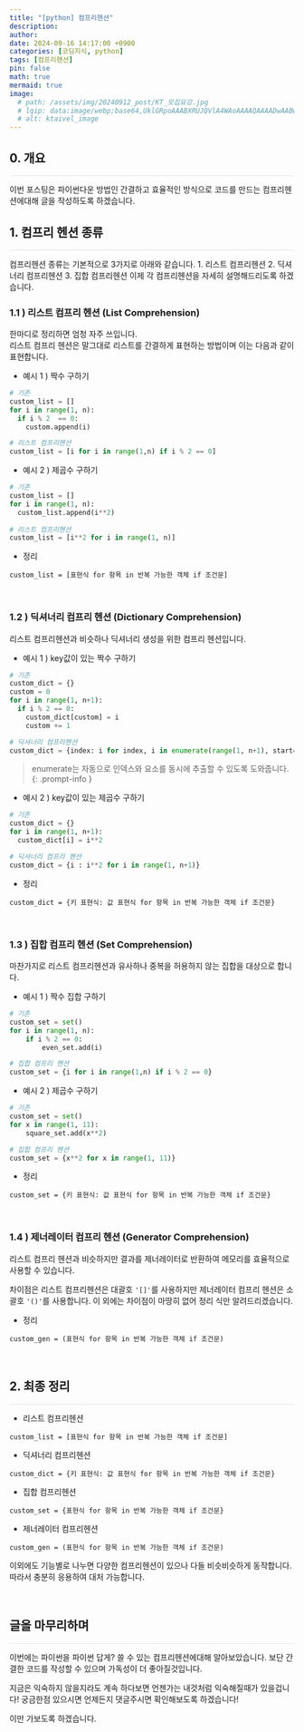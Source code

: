 ```yaml
---
title: "[python] 컴프리헨션"
description: 
author:
date: 2024-09-16 14:17:00 +0900
categories: [코딩지식, python]
tags: [컴프리헨션]
pin: false
math: true
mermaid: true
image:
  # path: /assets/img/20240912_post/KT_모집요강.jpg
  # lqip: data:image/webp;base64,UklGRpoAAABXRUJQVlA4WAoAAAAQAAAADwAABwAAQUxQSDIAAAARL0AmbZurmr57yyIiqE8oiG0bejIYEQTgqiDA9vqnsUSI6H+oAERp2HZ65qP/VIAWAFZQOCBCAAAA8AEAnQEqEAAIAAVAfCWkAALp8sF8rgRgAP7o9FDvMCkMde9PK7euH5M1m6VWoDXf2FkP3BqV0ZYbO6NA/VFIAAAA
  # alt: ktaivel_image
---
```





## **0. 개요**
<hr style="height: 0.5px; background-color: rgba(0, 0, 0, .1); border: none;" /> 
이번 포스팅은 파이썬다운 방법인
간결하고 효율적인 방식으로 코드를 만드는 컴프리헨션에대해 글을 작성하도록 하겠습니다.

## **1. 컴프리 헨션 종류**
<hr style="height: 0.5px; background-color: rgba(0, 0, 0, .1); border: none;" /> 
컴프리헨션 종류는 기본적으로 3가지로 아래와 같습니다.
1. 리스트 컴프리헨션
2. 딕셔너리 컴프리헨션
3. 집합 컴프리헨션
이제 각 컴프리헨션을 자세히 설명해드리도록 하겠습니다.

<br/>

### 1.1 ) 리스트 컴프리 헨션 (List Comprehension)
한마디로 정리하면 엄청 자주 쓰입니다.  
리스트 컴프리 헨션은 말그대로 리스트를 간결하게 표현하는 방법이며 이는 다음과 같이 표현합니다.  

- 예시 1 ) 짝수 구하기

```python
# 기존
custom_list = []
for i in range(1, n):
  if i % 2  == 0:
    custom.append(i)

# 리스트 컴프리헨션
custom_list = [i for i in range(1,n) if i % 2 == 0]
```

- 예시 2 ) 제곱수 구하기

```python
# 기존
custom_list = []
for i in range(1, n):
  custom_list.append(i**2)
  
# 리스트 컴프리헨션
custom_list = [i**2 for i in range(1, n)]
```

- 정리

```
custom_list = [표현식 for 항목 in 반복 가능한 객체 if 조건문]
```

<br/>

### 1.2 ) 딕셔너리 컴프리 헨션 (Dictionary Comprehension)
리스트 컴프리헨션과 비슷하나 딕셔너리 생성을 위한 컴프리 헨션입니다.  
- 예시 1 ) key값이 있는 짝수 구하기

```python
# 기존
custom_dict = {}
custom = 0
for i in range(1, n+1):
  if i % 2 == 0:
    custom_dict[custom] = i
    custom += 1

# 딕셔너리 컴프리헨션
custom_dict = {index: i for index, i in enumerate(range(1, n+1), start=0) if i % 2 == 0}
```

> enumerate는 자동으로 인덱스와 요소를 동시에 추출할 수 있도록 도와줍니다.  
{: .prompt-info }

- 예시 2 ) key값이 있는 제곱수 구하기

```python
# 기존
custom_dict = {}
for i in range(1, n+1):
  custom_dict[i] = i**2

# 딕셔너리 컴프리 헨션
custom_dict = {i : i**2 for i in range(1, n+1)}
```

- 정리

```
custom_dict = {키 표현식: 값 표현식 for 항목 in 반복 가능한 객체 if 조건문}
```

<br/>

### 1.3 ) 집합 컴프리 헨션 (Set Comprehension)
마찬가지로 리스트 컴프리헨션과 유사하나 중복을 허용하지 않는 집합을 대상으로 합니다.  

- 예시 1 ) 짝수 집합 구하기

```python
# 기존
custom_set = set()
for i in range(1, n):
    if i % 2 == 0:
        even_set.add(i)

# 집합 컴프리 헨션
custom_set = {i for i in range(1,n) if i % 2 == 0}
```

- 예시 2 ) 제곱수 구하기

```python
# 기존
custom_set = set()
for x in range(1, 11):
    square_set.add(x**2)

# 집합 컴프리 헨션
custom_set = {x**2 for x in range(1, 11)}
```

- 정리

```
custom_set = {키 표현식: 값 표현식 for 항목 in 반복 가능한 객체 if 조건문}
```

<br/>

### 1.4 ) 제너레이터 컴프리 헨션 (Generator Comprehension)
리스트 컴프리 헨션과 비슷하지만 결과를 제너레이터로 반환하여 메모리를 효율적으로 사용할 수 있습니다.

차이점은 리스트 컴프리헨션은 대괄호 `'[]'`를 사용하지만 제너레이터 컴프리 헨션은 소괄호 `'()'`를 사용합니다.
이 외에는 차이점이 마땅히 없어 정리 식만 알려드리겠습니다.

- 정리

```
custom_gen = (표현식 for 항목 in 반복 가능한 객체 if 조건문)
```

<br/>

## **2. 최종 정리**
<hr style="height: 0.5px; background-color: rgba(0, 0, 0, .1); border: none;" /> 

- 리스트 컴프리헨션
```
custom_list = [표현식 for 항목 in 반복 가능한 객체 if 조건문]
```
- 딕셔너리 컴프리헨션
```
custom_dict = {키 표현식: 값 표현식 for 항목 in 반복 가능한 객체 if 조건문}
```
- 집합 컴프리헨션
```
custom_set = {표현식 for 항목 in 반복 가능한 객체 if 조건문}
```
- 제너레이터 컴프리헨션
```
custom_gen = (표현식 for 항목 in 반복 가능한 객체 if 조건문)
```


이외에도 기능별로 나누면 다양한 컴프리헨션이 있으나 다들 비슷비슷하게 동작합니다. 따라서 충분히 응용하여 대처 가능합니다.

<br/>

## **글을 마무리하며**
<hr style="height: 0.5px; background-color: rgba(0, 0, 0, .1); border: none;" />
이번에는 파이썬을 파이썬 답게? 쓸 수 있는 컴프리헨션에대해 알아보았습니다.
보단 간결한 코드를 작성할 수 있으며 가독성이 더 좋아질것입니다.

지금은 익숙하지 않을지라도 계속 하다보면 언젠가는 내것처럼 익숙해질때가 있을겁니다!
궁금한점 있으시면 언제든지 댓글주시면 확인해보도록 하겠습니다!

이만 가보도록 하겠습니다.